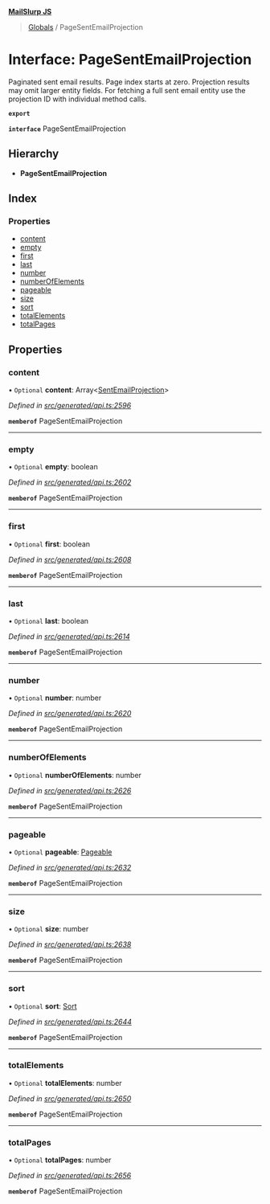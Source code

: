**[MailSlurp JS](../README.md)**

> [Globals](../README.md) / PageSentEmailProjection

# Interface: PageSentEmailProjection

Paginated sent email results. Page index starts at zero. Projection results may omit larger entity fields. For fetching a full sent email entity use the projection ID with individual method calls.

**`export`** 

**`interface`** PageSentEmailProjection

## Hierarchy

* **PageSentEmailProjection**

## Index

### Properties

* [content](pagesentemailprojection.md#content)
* [empty](pagesentemailprojection.md#empty)
* [first](pagesentemailprojection.md#first)
* [last](pagesentemailprojection.md#last)
* [number](pagesentemailprojection.md#number)
* [numberOfElements](pagesentemailprojection.md#numberofelements)
* [pageable](pagesentemailprojection.md#pageable)
* [size](pagesentemailprojection.md#size)
* [sort](pagesentemailprojection.md#sort)
* [totalElements](pagesentemailprojection.md#totalelements)
* [totalPages](pagesentemailprojection.md#totalpages)

## Properties

### content

• `Optional` **content**: Array\<[SentEmailProjection](sentemailprojection.md)>

*Defined in [src/generated/api.ts:2596](https://github.com/mailslurp/mailslurp-client/blob/65d1444/src/generated/api.ts#L2596)*

**`memberof`** PageSentEmailProjection

___

### empty

• `Optional` **empty**: boolean

*Defined in [src/generated/api.ts:2602](https://github.com/mailslurp/mailslurp-client/blob/65d1444/src/generated/api.ts#L2602)*

**`memberof`** PageSentEmailProjection

___

### first

• `Optional` **first**: boolean

*Defined in [src/generated/api.ts:2608](https://github.com/mailslurp/mailslurp-client/blob/65d1444/src/generated/api.ts#L2608)*

**`memberof`** PageSentEmailProjection

___

### last

• `Optional` **last**: boolean

*Defined in [src/generated/api.ts:2614](https://github.com/mailslurp/mailslurp-client/blob/65d1444/src/generated/api.ts#L2614)*

**`memberof`** PageSentEmailProjection

___

### number

• `Optional` **number**: number

*Defined in [src/generated/api.ts:2620](https://github.com/mailslurp/mailslurp-client/blob/65d1444/src/generated/api.ts#L2620)*

**`memberof`** PageSentEmailProjection

___

### numberOfElements

• `Optional` **numberOfElements**: number

*Defined in [src/generated/api.ts:2626](https://github.com/mailslurp/mailslurp-client/blob/65d1444/src/generated/api.ts#L2626)*

**`memberof`** PageSentEmailProjection

___

### pageable

• `Optional` **pageable**: [Pageable](pageable.md)

*Defined in [src/generated/api.ts:2632](https://github.com/mailslurp/mailslurp-client/blob/65d1444/src/generated/api.ts#L2632)*

**`memberof`** PageSentEmailProjection

___

### size

• `Optional` **size**: number

*Defined in [src/generated/api.ts:2638](https://github.com/mailslurp/mailslurp-client/blob/65d1444/src/generated/api.ts#L2638)*

**`memberof`** PageSentEmailProjection

___

### sort

• `Optional` **sort**: [Sort](sort.md)

*Defined in [src/generated/api.ts:2644](https://github.com/mailslurp/mailslurp-client/blob/65d1444/src/generated/api.ts#L2644)*

**`memberof`** PageSentEmailProjection

___

### totalElements

• `Optional` **totalElements**: number

*Defined in [src/generated/api.ts:2650](https://github.com/mailslurp/mailslurp-client/blob/65d1444/src/generated/api.ts#L2650)*

**`memberof`** PageSentEmailProjection

___

### totalPages

• `Optional` **totalPages**: number

*Defined in [src/generated/api.ts:2656](https://github.com/mailslurp/mailslurp-client/blob/65d1444/src/generated/api.ts#L2656)*

**`memberof`** PageSentEmailProjection
